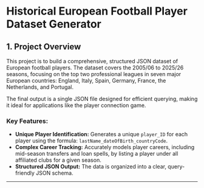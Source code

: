 # Historical European Football Player Dataset Generator

## 1. Project Overview

This project is to build a comprehensive, structured JSON dataset of European football players. The dataset covers the 2005/06 to 2025/26 seasons, focusing on the top two professional leagues in seven major European countries: England, Italy, Spain, Germany, France, the Netherlands, and Portugal.

The final output is a single JSON file designed for efficient querying, making it ideal for applications like the player connection game.

### Key Features:

- **Unique Player Identification:** Generates a unique `player_ID` for each player using the formula: `lastName_dateOfBirth_countryCode`.
- **Complex Career Tracking:** Accurately models player careers, including mid-season transfers and loan spells, by listing a player under all affiliated clubs for a given season.
- **Structured JSON Output:** The data is organized into a clear, query-friendly JSON schema.

-----

